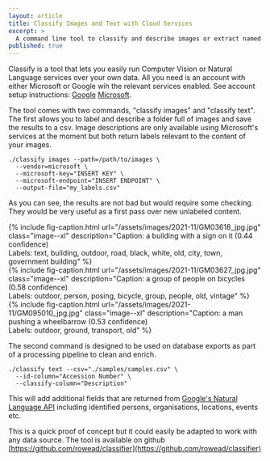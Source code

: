 ```yaml
---
layout: article
title: Classify Images and Text with Cloud Services
excerpt: >
  A command line tool to classify and describe images or extract named entities from text.
published: true
---
```

Classify is a tool that lets you easily run Computer Vision or Natural Language services over your own data. All you need is an account with either Microsoft or Google wih the relevant services enabled. See account setup instructions: [Google](https://github.com/googleapis/nodejs-vision#before-you-begin)  [Microsoft](https://docs.microsoft.com/en-us/azure/cognitive-services/computer-vision/quickstarts-sdk/image-analysis-client-library?tabs=visual-studio&pivots=programming-language-javascript#prerequisites).

The tool comes with two commands, "classify images" and "classify text". The first allows you to label and describe a folder full of images and save the results to a csv. Image descriptions are only available using Microsoft's services at the moment but both return labels relevant to the content of your images.

```shell
./classify images --path=/path/to/images \
  --vendor=microsoft \
  --microsoft-key="INSERT KEY" \
  --microsoft-endpoint="INSERT ENDPOINT" \
  --output-file="my_labels.csv"
```

As you can see, the results are not bad but would require some checking. They would be very useful as a first pass over new unlabeled content.

<div class="center">
  {% include fig-caption.html url="/assets/images/2021-11/GM03618_jpg.jpg" class="image--xl" description="Caption: a building with a sign on it (0.44 confidence)<br />Labels: text, building, outdoor, road, black, white, old, city, town,<br />government building" %}
</div>
<div class="center">
  {% include fig-caption.html url="/assets/images/2021-11/GM03627_jpg.jpg" class="image--xl" description="Caption: a group of people on bicycles (0.58 confidence)<br />Labels: outdoor, person, posing, bicycle, group, people, old, vintage" %}
</div>
<div class="center">
  {% include fig-caption.html url="/assets/images/2021-11/GM095010_jpg.jpg" class="image--xl" description="Caption: a man pushing a wheelbarrow (0.53 confidence)<br />Labels: outdoor, ground, transport, old" %}
</div>

The second command is designed to be used on database exports as part of a processing pipeline to clean and enrich.

```shell
./classify text --csv="./samples/samples.csv" \
  --id-column="Accession Number" \
  --classify-column="Description"
```

This will add additional fields that are returned from [Google's Natural Language API](https://cloud.google.com/natural-language/) including identified persons, organisations, locations, events etc.

 

This is a quick proof of concept but it could easily be adapted to work with any data source. The tool is available on github [https://github.com/rowead/classifier](https://github.com/rowead/classifier)